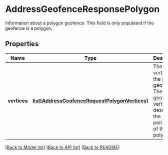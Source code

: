 # AddressGeofenceResponsePolygon

Information about a polygon geofence. This field is only populated if the geofence is a polygon.
## Properties
Name | Type | Description | Notes
------------ | ------------- | ------------- | -------------
**vertices** | [**list[AddressGeofenceRequestPolygonVertices]**](AddressGeofenceRequestPolygonVertices.md) | The vertices of the polygon geofence. These geofence vertices describe the perimeter of the polygon. | [optional] 

[[Back to Model list]](../README.md#documentation-for-models) [[Back to API list]](../README.md#documentation-for-api-endpoints) [[Back to README]](../README.md)



